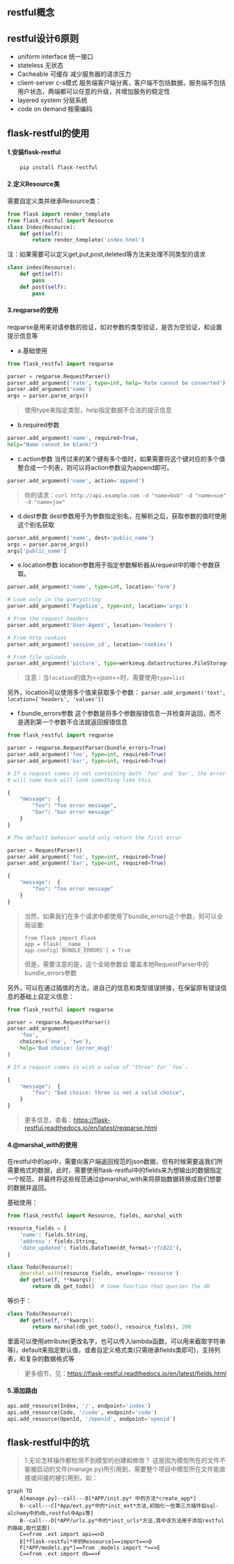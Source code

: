 ## restful概念

## restful设计6原则
- uniform interface 统一接口
- stateless 无状态
- Cacheable 可缓存 减少服务器的请求压力
- client-server c-s模式 服务端客户端分离，客户端不包括数据，服务端不包括用户状态，两端都可以任意的升级，并增加服务的稳定性
- layered system 分层系统
- code on demand 按需编码


## flask-restful的使用
#### 1.安装flask-restful
```python 
    pip install flask-restful
```
#### 2.定义Resource类
需要自定义类并继承Resource类：
```python
from flask import render_template
from flask_restful import Resource
class Index(Resource):
    def get(self):
        return render_template('index.html')
```
注：如果需要可以定义get,put,post,deleted等方法来处理不同类型的请求
```python
class index(Resource):
    def get(self):
        pass
    def post(self):
        pass
```

#### 3.reqparse的使用
reqparse是用来对请参数的验证，如对参数的类型验证，是否为空验证，和设置提示信息等
- a.基础使用
```python
from flask_restful import reqparse

parser = reqparse.RequestParser()
parser.add_argument('rate', type=int, help='Rate cannot be converted')
parser.add_argument('name')
args = parser.parse_args()
```
> 使用type来指定类型，help指定数据不合法的提示信息
- b.required参数
```python
parser.add_argument('name', required=True,
help="Name cannot be blank!")
```
- c.action参数
当传过来的某个键有多个值时，如果需要将这个键对应的多个值整合成一个列表，则可以将action参数设为append即可。
```python
parser.add_argument('name', action='append')
```
> 你的请求：`curl http://api.example.com -d "name=bob" -d "name=sue" -d "name=joe"`
- d.dest参数
dest参数用于为参数指定别名，在解析之后，获取参数的值时使用这个别名获取
```python
parser.add_argument('name', dest='public_name')
args = parser.parse_args()
args['public_name']
```
- e.location参数
location参数用于指定参数解析器从request中的哪个参数获取。
```python
parser.add_argument('name', type=int, location='form')

# Look only in the querystring
parser.add_argument('PageSize', type=int, location='args')

# From the request headers
parser.add_argument('User-Agent', location='headers')

# From http cookies
parser.add_argument('session_id', location='cookies')

# From file uploads
parser.add_argument('picture', type=werkzeug.datastructures.FileStorage, location='files')
```
> 注意：当`location`的值为==json==时，需要使用`type=list`   

另外，location可以使用多个值来获取多个参数：
`parser.add_argument('text', location=['headers', 'values'])`
- f.bundle_errors参数
这个参数是将多个参数报错信息一并检查并返回，而不是遇到第一个参数不合法就返回报错信息
```python
from flask_restful import reqparse

parser = reqparse.RequestParser(bundle_errors=True)
parser.add_argument('foo', type=int, required=True)
parser.add_argument('bar', type=int, required=True)

# If a request comes in not containing both 'foo' and 'bar', the error that
# will come back will look something like this.

{
    "message":  {
        "foo": "foo error message",
        "bar": "bar error message"
    }
}

# The default behavior would only return the first error

parser = RequestParser()
parser.add_argument('foo', type=int, required=True)
parser.add_argument('bar', type=int, required=True)

{
    "message":  {
        "foo": "foo error message"
    }
}
```
> 当然，如果我们在多个请求中都使用了bundle_errors这个参数，则可以全局设置:
> ```
> from flask import Flask
> app = Flask(__name__)
> app.config['BUNDLE_ERRORS'] = True
> ```
> 但是，需要注意的是，这个全局参数会 覆盖本地RequestParser中的bundle_errors参数

另外，可以在通过插值的方法，进自己的信息和类型错误拼接，在保留原有错误信息的基础上自定义信息：
```python
from flask_restful import reqparse

parser = reqparse.RequestParser()
parser.add_argument(
    'foo',
    choices=('one', 'two'),
    help='Bad choice: {error_msg}'
)

# If a request comes in with a value of "three" for `foo`:

{
    "message":  {
        "foo": "Bad choice: three is not a valid choice",
    }
}
```
> 更多信息，查看：https://flask-restful.readthedocs.io/en/latest/reqparse.html
#### 4.@marshal_with的使用
在restful中的api中，需要向客户端返回规范的json数据，但有时候需要返我们所需要格式的数据，此时，需要使用flask-restful中的fields来为想输出的数据指定一个规范，并最终将这些规范通过@marshal_with来将原始数据转换成我们想要的数据并返回。  

基础使用：
```python
from flask_restful import Resource, fields, marshal_with

resource_fields = {
    'name': fields.String,
    'address': fields.String,
    'date_updated': fields.DateTime(dt_format='rfc822'),
}

class Todo(Resource):
    @marshal_with(resource_fields, envelope='resource')
    def get(self, **kwargs):
        return db_get_todo()  # Some function that queries the db
```
等价于：
```python
class Todo(Resource):
    def get(self, **kwargs):
        return marshal(db_get_todo(), resource_fields), 200

```
里面可以使用attribute(更改名字，也可以传入lambda函数，可以用来截取字符串等)，default来指定默认值，或者自定义格式类(只需继承fields类即可)，支持列表，和复杂的数据格式等
> 更多细节，见：https://flask-restful.readthedocs.io/en/latest/fields.html
#### 5.添加路由
```python
api.add_resource(Index, '/', endpoint='index')
api.add_resource(Code, '/code', endpoint='code')
api.add_resource(OpenId, '/openid', endpoint='openid')
```

## flask-restful中的坑
 > 1.无论怎样操作都检测不到模型的创建和修改？
 > 这是因为模型所在的文件不能被启动的文件(manage.py)所引用到，需要整个项目中模型所在文件能直接或间接的被引用到，如：
```
graph TD
    A[manage.py]--call---B[*APP/init.py* 中的方法*create_app*]
    B--call---C[*App/ext.py*中的*init_ext*方法,初始化一些第三方插件如sql-alchemy中的db,restful中Api等]
    B--call---D[*APP/urls.py*中的*init_urls*方法,其中该方法用于添加restful的路由,取代蓝图]
    C==from .ext import api==>D
    E[*flask-restful*中的Resoource]==import==>D
    F[*APP/models.py*]==from .models import *==>E
    C==from .ext import db==>F
```